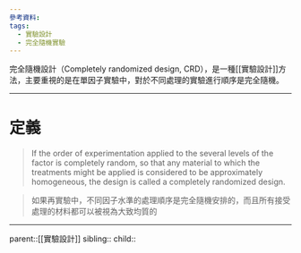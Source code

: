 ```yaml
---
參考資料:
tags:
  - 實驗設計
  - 完全隨機實驗
---
```

完全隨機設計（Completely randomized design, CRD），是一種[[實驗設計]]方法，主要重視的是在單因子實驗中，對於不同處理的實驗進行順序是完全隨機。
- - -
# 定義
>If the order of experimentation applied to the several levels of the factor is completely random, so that any material to which the treatments might be applied is considered to be approximately homogeneous, the design is called a completely randomized design.

>如果再實驗中，不同因子水準的處理順序是完全隨機安排的，而且所有接受處理的材料都可以被視為大致均質的

- - -
parent::[[實驗設計]]
sibling::
child::